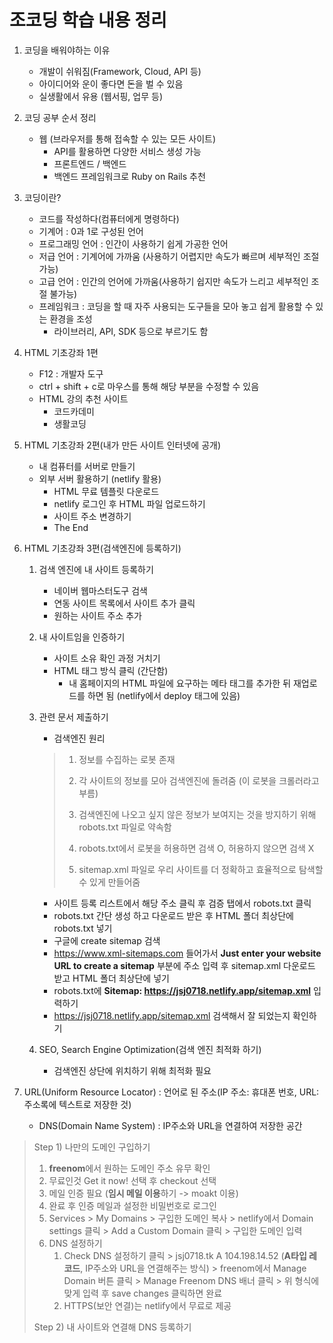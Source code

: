 # 조코딩 학습 내용 정리



1. 코딩을 배워야하는 이유
   * 개발이 쉬워짐(Framework, Cloud, API 등)
   * 아이디어와 운이 좋다면 돈을 벌 수 있음
   * 실생활에서 유용 (웹서핑, 업무 등)



2. 코딩 공부 순서 정리

   * 웹 (브라우저를 통해 접속할 수 있는 모든 사이트)
     * API를 활용하면 다양한 서비스 생성 가능
     * 프론트엔드 / 백엔드
     * 백엔드 프레임워크로 Ruby on Rails 추천

   

3. 코딩이란?

   * 코드를 작성하다(컴퓨터에게 명령하다)
   * 기계어 : 0과 1로 구성된 언어
   * 프로그래밍 언어 : 인간이 사용하기 쉽게 가공한 언어
   * 저급 언어 : 기계어에 가까움 (사용하기 어렵지만 속도가 빠르며 세부적인 조절 가능)
   * 고급 언어 : 인간의 언어에 가까움(사용하기 쉽지만 속도가 느리고 세부적인 조절 불가능)
   * 프레임워크 : 코딩을 할 때 자주 사용되는 도구들을 모아 놓고 쉽게 활용할 수 있는 환경을 조성
     * 라이브러리, API, SDK 등으로 부르기도 함



4. HTML 기초강좌 1편
   * F12 : 개발자 도구
   * ctrl + shift + c로 마우스를 통해 해당 부분을 수정할 수 있음
   * HTML 강의 추천 사이트
     * 코드카데미
     * 생활코딩



5. HTML 기초강좌 2편(내가 만든 사이트 인터넷에 공개)
   * 내 컴퓨터를 서버로 만들기
   * 외부 서버 활용하기 (netlify 활용)
     * HTML 무료 템플릿 다운로드 
     * netlify 로그인 후 HTML 파일 업로드하기
     * 사이트 주소 변경하기
     * The End



6. HTML 기초강좌 3편(검색엔진에 등록하기)

   1. 검색 엔진에 내 사이트 등록하기

      * 네이버 웹마스터도구 검색
      * 연동 사이트 목록에서 사이트 추가 클릭
      * 원하는 사이트 주소 추가

   2. 내 사이트임을 인증하기

      * 사이트 소유 확인 과정 거치기
      * HTML 태그 방식 클릭 (간단함)
        * 내 홈페이지의 HTML 파일에 요구하는 메타 태그를 추가한 뒤 재업로드를 하면 됨 (netlify에서 deploy 태그에 있음)

   3. 관련 문서 제출하기

      * 검색엔진 원리

      > 1. 정보를 수집하는 로봇 존재
      >
      > 2. 각 사이트의 정보를 모아 검색엔진에 돌려줌 (이 로봇을 크롤러라고 부름)
      > 3. 검색엔진에 나오고 싶지 않은 정보가 보여지는 것을 방지하기 위해 robots.txt 파일로 약속함
      > 4. robots.txt에서 로봇을 허용하면 검색 O, 허용하지 않으면 검색 X
      > 5. sitemap.xml 파일로 우리 사이트를 더 정확하고 효율적으로 탐색할 수 있게 만들어줌

      * 사이트 등록 리스트에서 해당 주소 클릭 후 검증 탭에서 robots.txt 클릭
      * robots.txt 간단 생성 하고 다운로드 받은 후 HTML 폴더 최상단에 robots.txt 넣기
      * 구글에 create sitemap 검색
      * https://www.xml-sitemaps.com 들어가서 **Just enter your website URL to create a sitemap** 부분에 주소 입력 후 sitemap.xml 다운로드 받고 HTML 폴더 최상단에 넣기
      * robots.txt에 **Sitemap: https://jsj0718.netlify.app/sitemap.xml** 입력하기
      * https://jsj0718.netlify.app/sitemap.xml 검색해서 잘 되었는지 확인하기

   4. SEO, Search Engine Optimization(검색 엔진 최적화 하기)

      * 검색엔진 상단에 위치하기 위해 최적화 필요





7. URL(Uniform Resource Locator) : 언어로 된 주소(IP 주소: 휴대폰 번호, URL: 주소록에 텍스트로 저장한 것)
   * DNS(Domain Name System) : IP주소와 URL을 연결하여 저장한 공간

> Step 1) 나만의 도메인 구입하기
>
> 1. **freenom**에서 원하는 도메인 주소 유무 확인
> 2. 무료인것 Get it now! 선택 후 checkout 선택
> 3. 메일 인증 필요 (**임시 메일 이용**하기 -> moakt 이용)
> 4. 완료 후 인증 메일과 설정한 비밀번호로 로그인
> 5. Services > My Domains > 구입한 도메인 복사 > netlify에서 Domain settings 클릭 > Add a Custom Domain 클릭 > 구입한 도메인 입력
> 6. DNS 설정하기
>    1. Check DNS 설정하기 클릭 > jsj0718.tk A 104.198.14.52 (**A타입 레코드**, IP주소와 URL을 연결해주는 방식) > freenom에서 Manage Domain 버튼 클릭 > Manage Freenom DNS 배너 클릭 > 위 형식에 맞게 입력 후 save changes 클릭하면 완료
>    2. HTTPS(보안 연결)는 netlify에서 무료로 제공
>
> Step 2) 내 사이트와 연결해 DNS 등록하기

